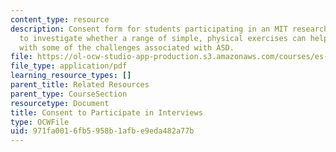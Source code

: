 ```yaml
---
content_type: resource
description: Consent form for students participating in an MIT research study designed
  to investigate whether a range of simple, physical exercises can help MIT students
  with some of the challenges associated with ASD.
file: https://ol-ocw-studio-app-production.s3.amazonaws.com/courses/es-s71-increasing-your-physical-intelligence-enhancing-your-social-smarts-spring-2014/971fa0016fb5958b1afbe9eda482a77b_MITES_S71S14_cons_inter.pdf
file_type: application/pdf
learning_resource_types: []
parent_title: Related Resources
parent_type: CourseSection
resourcetype: Document
title: Consent to Participate in Interviews
type: OCWFile
uid: 971fa001-6fb5-958b-1afb-e9eda482a77b
---
```


